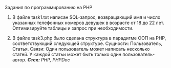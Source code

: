 Задания по программированию на PHP

1.  В файле task1.txt написан SQL-запрос, возвращающий имя и число указанных телефонных номеров девушек в возрасте от 18 до 22 лет. Оптимизируйте таблицы и запрос при необходимости.

2.  В файле task3.php было сделана структура в парадигме ООП на PHP, соответствующий следующей структуре. Сущности: Пользователь, Статья. Связи: Один пользователь может написать несколько статей. У каждой статьи может быть только один пользователь-автор. ***Стек:** PHP, PHPDoc*
